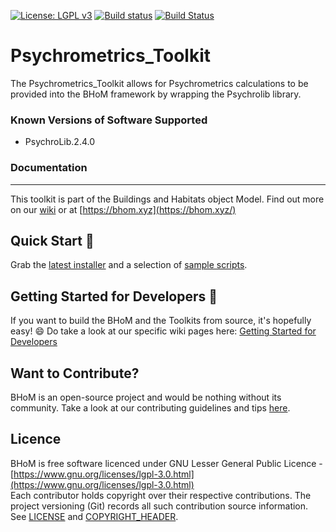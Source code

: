 [![License: LGPL v3](https://img.shields.io/badge/License-LGPL%20v3-blue.svg)](https://www.gnu.org/licenses/lgpl-3.0) [![Build status](https://ci.appveyor.com/api/projects/status/l9qbivw311hxlrq7/branch/master?svg=true)](https://ci.appveyor.com/project/BHoMBot/psychrometrics-toolkit/branch/master) [![Build Status](https://dev.azure.com/BHoMBot/BHoM/_apis/build/status/Psychrometrics_Toolkit/Psychrometrics_Toolkit.CheckCore?branchName=master)](https://dev.azure.com/BHoMBot/BHoM/_build/latest?definitionId=222&branchName=master)

# Psychrometrics_Toolkit 

The Psychrometrics_Toolkit allows for Psychrometrics calculations to be provided into the BHoM framework by wrapping the Psychrolib library.

### Known Versions of Software Supported
 - PsychroLib.2.4.0

### Documentation

---
This toolkit is part of the Buildings and Habitats object Model. Find out more on our [wiki](https://github.com/BHoM/documentation/wiki) or at [https://bhom.xyz](https://bhom.xyz/)

## Quick Start 🚀 

Grab the [latest installer](https://bhom.xyz/) and a selection of [sample scripts](https://github.com/BHoM/samples).


## Getting Started for Developers 🤖 

If you want to build the BHoM and the Toolkits from source, it's hopefully easy! 😄 
Do take a look at our specific wiki pages here: [Getting Started for Developers](https://github.com/BHoM/documentation/wiki/Getting-started-for-developers)


## Want to Contribute? ##

BHoM is an open-source project and would be nothing without its community. Take a look at our contributing guidelines and tips [here](https://github.com/BHoM/BHoM/blob/master/CONTRIBUTING.md).


## Licence ##

BHoM is free software licenced under GNU Lesser General Public Licence - [https://www.gnu.org/licenses/lgpl-3.0.html](https://www.gnu.org/licenses/lgpl-3.0.html)  
Each contributor holds copyright over their respective contributions.
The project versioning (Git) records all such contribution source information.
See [LICENSE](https://github.com/BHoM/BHoM/blob/master/LICENSE) and [COPYRIGHT_HEADER](https://github.com/BHoM/BHoM/blob/master/COPYRIGHT_HEADER.txt).
